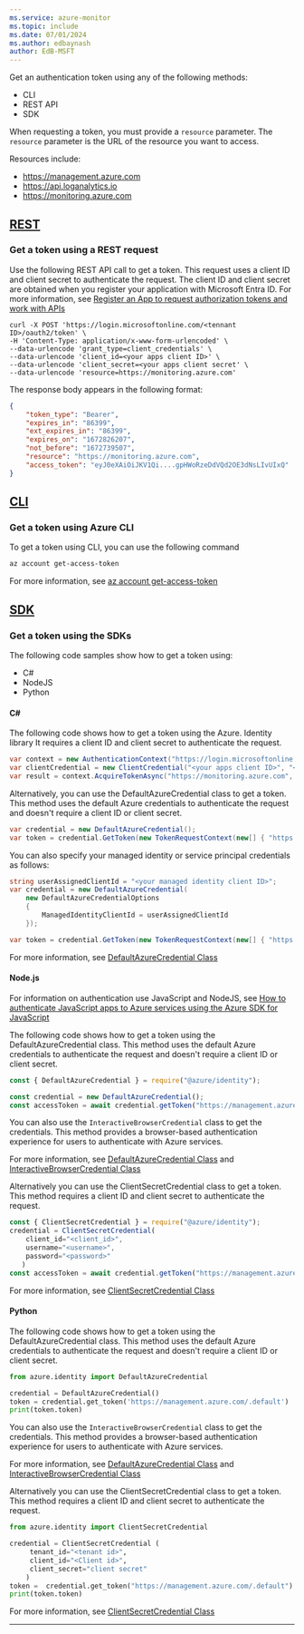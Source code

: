 ```yaml
---
ms.service: azure-monitor
ms.topic: include
ms.date: 07/01/2024
ms.author: edbaynash
author: EdB-MSFT
---
```


Get an authentication token using any of the following methods:
- CLI
- REST API
- SDK

When requesting a token, you must provide a `resource` parameter. The `resource` parameter is the URL of the resource you want to access. 

Resources include:
- https://management.azure.com
- https://api.loganalytics.io
- https://monitoring.azure.com 


## [REST](#tab/rest)
### Get a token using a REST request
Use the following REST API call to get a token.
This request uses a client ID and client secret to authenticate the request. The client ID and client secret are obtained when you register your application with Microsoft Entra ID. For more information, see [Register an App to request authorization tokens and work with APIs](/azure/azure-monitor/logs/api/register-app-for-token?tabs=portal)


```console
curl -X POST 'https://login.microsoftonline.com/<tennant ID>/oauth2/token' \
-H 'Content-Type: application/x-www-form-urlencoded' \
--data-urlencode 'grant_type=client_credentials' \
--data-urlencode 'client_id=<your apps client ID>' \
--data-urlencode 'client_secret=<your apps client secret' \
--data-urlencode 'resource=https://monitoring.azure.com'
```

The response body appears in the following format:

```JSON
{
    "token_type": "Bearer",
    "expires_in": "86399",
    "ext_expires_in": "86399",
    "expires_on": "1672826207",
    "not_before": "1672739507",
    "resource": "https://monitoring.azure.com",
    "access_token": "eyJ0eXAiOiJKV1Qi....gpHWoRzeDdVQd2OE3dNsLIvUIxQ"
}
```

## [CLI](#tab/cli)
### Get a token using Azure CLI
To get a token using CLI, you can use the following command

```bash
az account get-access-token 
```

For more information, see [az account get-access-token](/cli/azure/account?view=azure-cli-latest#az-account-get-access-token)

## [SDK](#tab/SDK)
### Get a token using the SDKs
The following code samples show how to get a token using:
+ C# 
+ NodeJS
+ Python

#### C#

The following code shows how to get a token using the Azure. Identity library It requires a client ID and client secret to authenticate the request. 
```csharp
var context = new AuthenticationContext("https://login.microsoftonline.com/<tennant ID>");
var clientCredential = new ClientCredential("<your apps client ID>", "<your apps client secret>");
var result = context.AcquireTokenAsync("https://monitoring.azure.com", clientCredential).Result;
```    

Alternatively, you can use the DefaultAzureCredential class to get a token. This method uses the default Azure credentials to authenticate the request and doesn't require a client ID or client secret.

```csharp
var credential = new DefaultAzureCredential();
var token = credential.GetToken(new TokenRequestContext(new[] { "https://management.azure.com/.default" }));
```


You can also specify your managed identity or service principal credentials as follows:

```csharp
string userAssignedClientId = "<your managed identity client ID>";
var credential = new DefaultAzureCredential(
    new DefaultAzureCredentialOptions
    {
        ManagedIdentityClientId = userAssignedClientId
    });

var token = credential.GetToken(new TokenRequestContext(new[] { "https://management.azure.com/.default" }));

```
For more information, see [DefaultAzureCredential Class](/dotnet/api/azure.identity.defaultazurecredential?view=azure-dotnet)


#### Node.js

For information on authentication use JavaScript and NodeJS,  see [How to authenticate JavaScript apps to Azure services using the Azure SDK for JavaScript](/azure/developer/javascript/sdk/authentication/overview)


The following code shows how to get a token using the DefaultAzureCredential class. This method uses the default Azure credentials to authenticate the request and doesn't require a client ID or client secret.

```javascript
const { DefaultAzureCredential } = require("@azure/identity");

const credential = new DefaultAzureCredential();
const accessToken = await credential.getToken("https://management.azure.com/.default");
```

You can also use the `InteractiveBrowserCredential` class to get the credentials. This method provides a browser-based authentication experience for users to authenticate with Azure services. 

For more information, see [DefaultAzureCredential Class](/javascript/api/@azure/identity/defaultazurecredential?view=azure-node-latest) and [InteractiveBrowserCredential Class](/javascript/api/@azure/identity/interactivebrowsercredential?view=azure-node-latest)

Alternatively you can use the ClientSecretCredential class to get a token. This method requires a client ID and client secret to authenticate the request.

```javascript
const { ClientSecretCredential } = require("@azure/identity");
credential = ClientSecretCredential(
    client_id="<client_id>",
    username="<username>",
    password="<password>"
   )
const accessToken = await credential.getToken("https://management.azure.com/.default");
```
For more information, see [ClientSecretCredential Class](/javascript/api/@azure/identity/clientsecretcredential?view=azure-node-latest)

#### Python

The following code shows how to get a token using the DefaultAzureCredential class. This method uses the default Azure credentials to authenticate the request and doesn't require a client ID or client secret.

```python
from azure.identity import DefaultAzureCredential

credential = DefaultAzureCredential()
token = credential.get_token('https://management.azure.com/.default')
print(token.token)
```

You can also use the `InteractiveBrowserCredential` class to get the credentials. This method provides a browser-based authentication experience for users to authenticate with Azure services. 

For more information, see [DefaultAzureCredential Class](/python/api/azure-identity/azure.identity.defaultazurecredential?view=azure-python) and [InteractiveBrowserCredential Class](/python/api/azure-identity/azure.identity.interactivebrowsercredential?view=azure-python)

Alternatively you can use the ClientSecretCredential class to get a token. This method requires a client ID and client secret to authenticate the request.

```python
from azure.identity import ClientSecretCredential

credential = ClientSecretCredential (
     tenant_id="<tenant id>",
     client_id="<Client id>",
     client_secret="client secret"
    )
token =  credential.get_token("https://management.azure.com/.default")
print(token.token)
```

 For more information, see [ClientSecretCredential Class](/python/api/azure-identity/azure.identity.clientsecretcredential?view=azure-python)

---